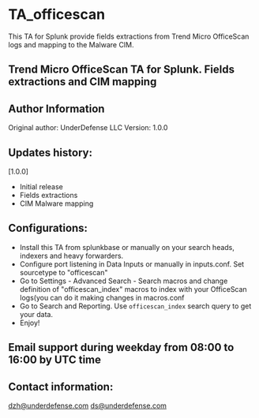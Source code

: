 # TA_officescan

This TA for Splunk provide fields extractions from Trend Micro OfficeScan logs and mapping to the Malware CIM.

## Trend Micro OfficeScan TA for Splunk. Fields extractions and CIM mapping

## Author Information
Original author: UnderDefense LLC
Version: 1.0.0

## Updates history:
[1.0.0]
- Initial release
- Fields extractions
- CIM Malware mapping

## Configurations: 
- Install this TA from splunkbase or manually on your search heads, indexers and heavy forwarders.
- Configure port listening in Data Inputs or manually in inputs.conf. Set sourcetype to "officescan"
- Go to Settings - Advanced Search - Search macros and change definition of "officescan_index" macros to index with your OfficeScan logs(you can do it making changes in macros.conf
- Go to Search and Reporting. Use `officescan_index` search query to get your data.
- Enjoy!

## Email support during weekday from 08:00 to 16:00 by UTC time

## Contact information: 
dzh@underdefense.com
ds@underdefense.com
